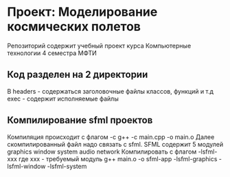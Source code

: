 # Проект: Моделирование космических полетов

Репозиторий содержит учебный проект курса Компьютерные технологии 4 семестра МФТИ

## Код разделен на 2 директории
В headers - содержаться заголовочные файлы классов, функций и т.д
exec - содержит исполняемые файлы

## Компилирование sfml проектов
Компиляция происходит с флагом -c
g++ -c main.cpp -o main.o
Далее скомпилированный файл надо связать с sfml. SFML содержит 5 модулей graphics window system audio network
Компилировать с флагом -lsfml-xxx где xxx - требуемый модуль
g++ main.o -o sfml-app -lsfml-graphics -lsfml-window -lsfml-system